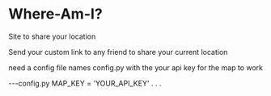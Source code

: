 # Where-Am-I?
Site to share your location

Send your custom link to any friend to  share your current location

need a config file names config.py with the your api key for the map to work

---config.py
MAP_KEY = 'YOUR_API_KEY'
.
.
.

